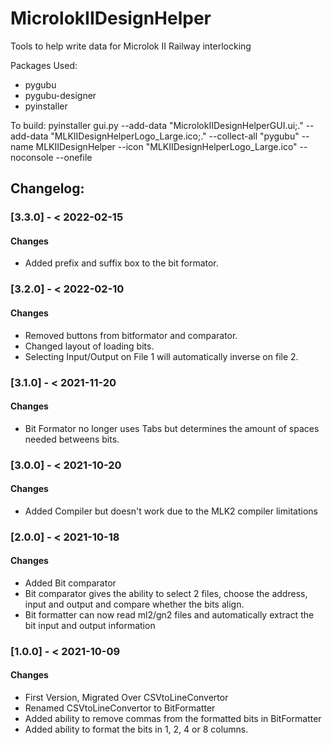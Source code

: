 # MicrolokIIDesignHelper
 Tools to help write data for Microlok II Railway interlocking

Packages Used:
- pygubu
- pygubu-designer
- pyinstaller 

To build: 
pyinstaller gui.py --add-data "MicrolokIIDesignHelperGUI.ui;." --add-data "MLKIIDesignHelperLogo_Large.ico;." --collect-all "pygubu" --name MLKIIDesignHelper --icon "MLKIIDesignHelperLogo_Large.ico" --noconsole --onefile

## Changelog:
### [3.3.0] - < 2022-02-15
#### Changes
- Added prefix and suffix box to the bit formator.

### [3.2.0] - < 2022-02-10
#### Changes
- Removed buttons from bitformator and comparator.
- Changed layout of loading bits.
- Selecting Input/Output on File 1 will automatically inverse on file 2.

### [3.1.0] - < 2021-11-20
#### Changes
- Bit Formator no longer uses Tabs but determines the amount of spaces needed betweens bits.

### [3.0.0] - < 2021-10-20
#### Changes
- Added Compiler but doesn't work due to the MLK2 compiler limitations

### [2.0.0] - < 2021-10-18
#### Changes
- Added Bit comparator
- Bit comparator gives the ability to select 2 files, choose the address, input and output and compare whether the bits align.
- Bit formatter can now read ml2/gn2 files and automatically extract the bit input and output information

### [1.0.0] - < 2021-10-09
#### Changes
- First Version, Migrated Over CSVtoLineConvertor
- Renamed CSVtoLineConvertor to BitFormatter
- Added ability to remove commas from the formatted bits in BitFormatter
- Added ability to format the bits in 1, 2, 4 or 8 columns.